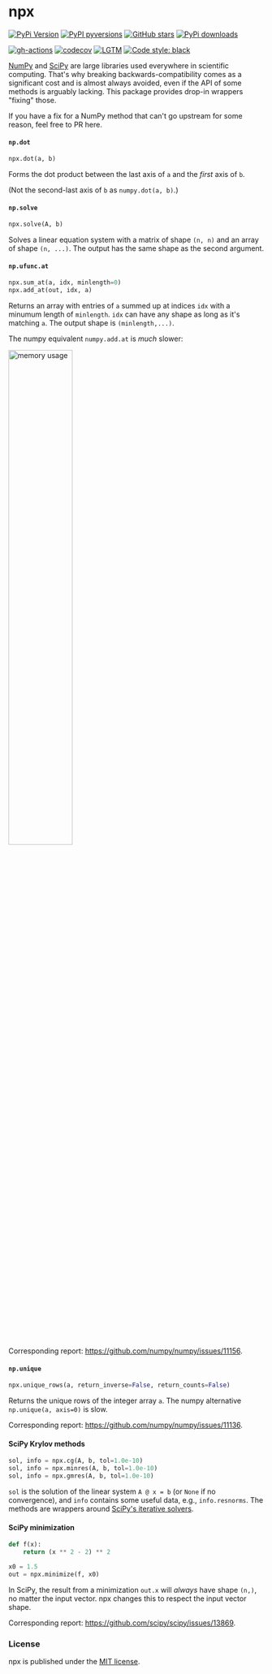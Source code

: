# npx

[![PyPi Version](https://img.shields.io/pypi/v/npx.svg?style=flat-square)](https://pypi.org/project/npx)
[![PyPI pyversions](https://img.shields.io/pypi/pyversions/npx.svg?style=flat-square)](https://pypi.org/pypi/npx/)
[![GitHub stars](https://img.shields.io/github/stars/nschloe/npx.svg?style=flat-square&logo=github&label=Stars&logoColor=white)](https://github.com/nschloe/npx)
[![PyPi downloads](https://img.shields.io/pypi/dm/npx.svg?style=flat-square)](https://pypistats.org/packages/npx)

[![gh-actions](https://img.shields.io/github/workflow/status/nschloe/npx/ci?style=flat-square)](https://github.com/nschloe/npx/actions?query=workflow%3Aci)
[![codecov](https://img.shields.io/codecov/c/github/nschloe/npx.svg?style=flat-square)](https://codecov.io/gh/nschloe/npx)
[![LGTM](https://img.shields.io/lgtm/grade/python/github/nschloe/npx.svg?style=flat-square)](https://lgtm.com/projects/g/nschloe/npx)
[![Code style: black](https://img.shields.io/badge/code%20style-black-000000.svg?style=flat-square)](https://github.com/psf/black)

[NumPy](https://numpy.org/) and [SciPy](https://www.scipy.org/) are large libraries used
everywhere in scientific computing. That's why breaking backwards-compatibility comes as
a significant cost and is almost always avoided, even if the API of some methods is
arguably lacking. This package provides drop-in wrappers "fixing" those.

If you have a fix for a NumPy method that can't go upstream for some reason, feel free
to PR here.


#### `np.dot`
```python
npx.dot(a, b)
```
Forms the dot product between the last axis of `a` and the _first_ axis of `b`.

(Not the second-last axis of `b` as `numpy.dot(a, b)`.)


#### `np.solve`
```python
npx.solve(A, b)
```
Solves a linear equation system with a matrix of shape `(n, n)` and an array of shape
`(n, ...)`. The output has the same shape as the second argument.


#### `np.ufunc.at`
```python
npx.sum_at(a, idx, minlength=0)
npx.add_at(out, idx, a)
```
Returns an array with entries of `a` summed up at indices `idx` with a minumum length of
`minlength`. `idx` can have any shape as long as it's matching `a`. The output shape is
`(minlength,...)`.

The numpy equivalent `numpy.add.at` is _much_
slower:

<img alt="memory usage" src="https://nschloe.github.io/npx/perf-add-at.svg" width="50%">

Corresponding report: https://github.com/numpy/numpy/issues/11156.


#### `np.unique`
```python
npx.unique_rows(a, return_inverse=False, return_counts=False)
```
Returns the unique rows of the integer array `a`. The numpy alternative `np.unique(a,
axis=0)` is slow.

Corresponding report: https://github.com/numpy/numpy/issues/11136.

#### SciPy Krylov methods
```python
sol, info = npx.cg(A, b, tol=1.0e-10)
sol, info = npx.minres(A, b, tol=1.0e-10)
sol, info = npx.gmres(A, b, tol=1.0e-10)
```
`sol` is the solution of the linear system `A @ x = b` (or `None` if no convergence),
and `info` contains some useful data, e.g., `info.resnorms`. The methods are wrappers
around [SciPy's iterative
solvers](https://docs.scipy.org/doc/scipy/reference/sparse.linalg.html).


#### SciPy minimization
```python
def f(x):
    return (x ** 2 - 2) ** 2

x0 = 1.5
out = npx.minimize(f, x0)
```
In SciPy, the result from a minimization `out.x` will _always_ have shape `(n,)`, no
matter the input vector. npx changes this to respect the input vector shape.

Corresponding report: https://github.com/scipy/scipy/issues/13869.


### License
npx is published under the [MIT license](https://en.wikipedia.org/wiki/MIT_License).
